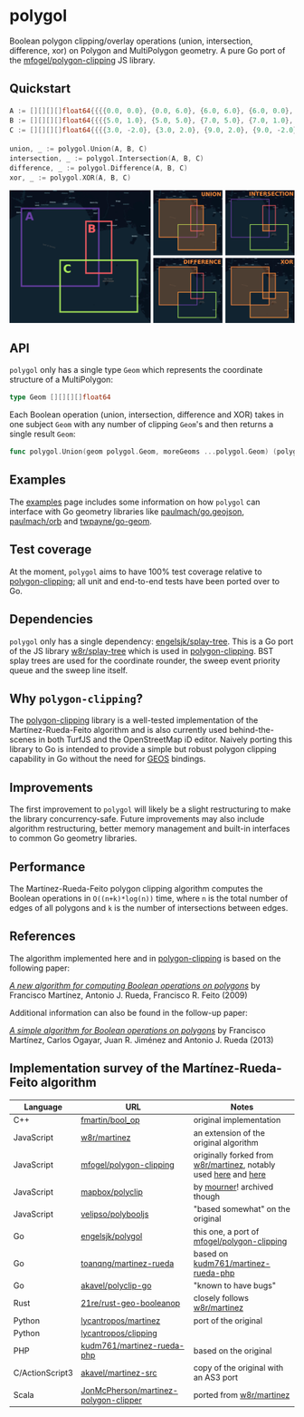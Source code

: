 # polygol

Boolean polygon clipping/overlay operations (union, intersection, difference, xor) on Polygon and MultiPolygon geometry. A pure Go port of the [mfogel/polygon-clipping](https://github.com/mfogel/polygon-clipping) JS library.

## Quickstart

```go
A := [][][][]float64{{{{0.0, 0.0}, {0.0, 6.0}, {6.0, 6.0}, {6.0, 0.0}, {0.0, 0.0}}}}
B := [][][][]float64{{{{5.0, 1.0}, {5.0, 5.0}, {7.0, 5.0}, {7.0, 1.0}, {5.0, 1.0}}}}
C := [][][][]float64{{{{3.0, -2.0}, {3.0, 2.0}, {9.0, 2.0}, {9.0, -2.0}, {3.0, -2.0}}}}

union, _ := polygol.Union(A, B, C)
intersection, _ := polygol.Intersection(A, B, C)
difference, _ := polygol.Difference(A, B, C)
xor, _ := polygol.XOR(A, B, C)
```

![](images/polygol.png)

## API

```polygol``` only has a single type ```Geom``` which represents the coordinate structure of a MultiPolygon:

```go
type Geom [][][][]float64
```

Each Boolean operation (union, intersection, difference and XOR) takes in one subject ```Geom``` with any number of clipping ```Geom```'s and then returns a single result ```Geom```:

```go
func polygol.Union(geom polygol.Geom, moreGeoms ...polygol.Geom) (polygol.Geom, error)
```

## Examples

The [examples](https://github.com/engelsjk/polygol/tree/main/examples) page includes some information on how ```polygol``` can interface with Go geometry libraries like [paulmach/go.geojson](https://github.com/paulmach/go.geojson), [paulmach/orb](https://github.com/paulmach/orb) and [twpayne/go-geom](https://github.com/twpayne/go-geom).

## Test coverage

At the moment, ```polygol``` aims to have 100% test coverage relative to [polygon-clipping](https://github.com/mfogel/polygon-clipping); all unit and end-to-end tests have been ported over to Go.

## Dependencies

```polygol``` only has a single dependency: [engelsjk/splay-tree](https://github.com/engelsjk/splay-tree/). This is a Go port of the JS library [w8r/splay-tree](https://github.com/w8r/splay-tree) which is used in [polygon-clipping](https://github.com/mfogel/polygon-clipping). BST splay trees are used for the coordinate rounder, the sweep event priority queue and the sweep line itself.

## Why ```polygon-clipping```?

The [polygon-clipping](https://github.com/mfogel/polygon-clipping) library is a well-tested implementation of the Martínez-Rueda-Feito algorithm and is also currently used behind-the-scenes in both TurfJS and the OpenStreetMap iD editor. Naively porting this library to Go is intended to provide a simple but robust polygon clipping capability in Go without the need for [GEOS](https://trac.osgeo.org/geos) bindings.

## Improvements

The first improvement to ```polygol``` will likely be a slight restructuring to make the library concurrency-safe. Future improvements may also include algorithm restructuring, better memory management and built-in interfaces to common Go geometry libraries.

## Performance

The Martínez-Rueda-Feito polygon clipping algorithm computes the Boolean operations in ```O((n+k)*log(n))``` time, where ```n``` is the total number of edges of all polygons and ```k``` is the number of intersections between edges.

## References

The algorithm implemented here and in [polygon-clipping](https://github.com/mfogel/polygon-clipping) is based on the following paper:

[*A new algorithm for computing Boolean operations on polygons*](https://github.com/mfogel/polygon-clipping/blob/master/paper.pdf) by Francisco Martínez, Antonio J. Rueda, Francisco R. Feito (2009)

Additional information can also be found in the follow-up paper:

[*A simple algorithm for Boolean operations on polygons*](https://www.sciencedirect.com/science/article/abs/pii/S0965997813000379) by Francisco Martínez, Carlos Ogayar, Juan R. Jiménez and Antonio J. Rueda (2013)

## Implementation survey of the Martínez-Rueda-Feito algorithm

| Language | URL | Notes |
| -- | ---------------------------------------------------------------| - |
| C++ | [fmartin/bool_op](http://www4.ujaen.es/~fmartin/bool_op.html) | original implementation |
| JavaScript | [w8r/martinez](https://github.com/w8r/martinez) | an extension of the original algorithm |
| JavaScript | [mfogel/polygon-clipping](https://github.com/mfogel/polygon-clipping) | originally forked from [w8r/martinez](https://github.com/w8r/martinez), notably used [here](https://github.com/Turfjs/turf) and [here](https://github.com/openstreetmap/iD) |
| JavaScript | [mapbox/polyclip](https://github.com/mapbox/polyclip) | by [mourner](https://github.com/mourner)! archived though |
| JavaScript | [velipso/polybooljs](https://github.com/velipso/polybooljs) | "based somewhat" on the original |
| Go | [engelsjk/polygol](https://github.com/engelsjk/polygol) | this one, a port of [mfogel/polygon-clipping](https://github.com/mfogel/polygon-clipping) |
| Go | [toanqng/martinez-rueda](https://github.com/toanqng/martinez-rueda) | based on [kudm761/martinez-rueda-php](https://github.com/kudm761/martinez-rueda-php) |
| Go | [akavel/polyclip-go](https://github.com/akavel/polyclip-go) | "known to have bugs" |
| Rust | [21re/rust-geo-booleanop](https://github.com/21re/rust-geo-booleanop) | closely follows [w8r/martinez](https://github.com/w8r/martinez) |
| Python | [lycantropos/martinez](https://github.com/lycantropos/martinez) | port of the original |
| Python | [lycantropos/clipping](https://github.com/lycantropos/clipping) | |
| PHP | [kudm761/martinez-rueda-php](https://github.com/kudm761/martinez-rueda-php) | based on the original |
| C/ActionScript3 | [akavel/martinez-src](https://github.com/akavel/martinez-src) | copy of the original with an AS3 port |
| Scala | [JonMcPherson/martinez-polygon-clipper](https://github.com/JonMcPherson/martinez-polygon-clipper) | ported from [w8r/martinez](https://github.com/w8r/martinez) |
